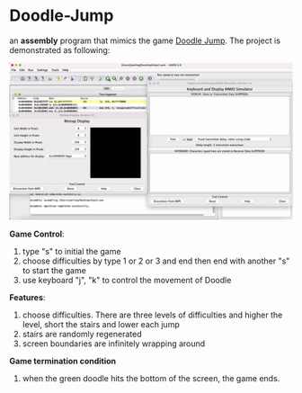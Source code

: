 # Doodle-Jump
an **assembly** program that mimics the game [Doodle Jump](https://poki.com/en/g/doodle-jump?gclid=Cj0KCQjw59n8BRD2ARIsAAmgPmKehON9X3naoC33v2I_QRkieGRNlD_MGVsDSpaHmgLxGr8N57CuKAAaAqFDEALw_wcB). The project is demonstrated as following: 

![caption](./Demo.webp)

**Game Control**:
1. type "s" to initial the game
2. choose difficulties by type 1 or 2 or 3 and end then end with another "s" to start the game
3. use keyboard "j", "k" to control the movement of Doodle

**Features**:
1. choose difficulties. There are three levels of difficulties and higher the level, short the stairs and lower each jump
2. stairs are randomly regenerated
3. screen boundaries are infinitely wrapping around

**Game termination condition**
1. when the green doodle hits the bottom of the screen, the game ends.
